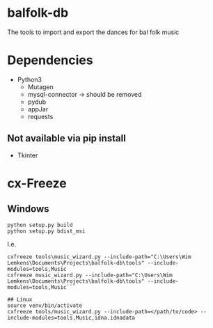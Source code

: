 # balfolk-db
The tools to import and export the dances for bal folk music

# Dependencies
- Python3
  - Mutagen
  - mysql-connector -> should be removed
  - pydub
  - appJar
  - requests

## Not available via pip install
  - Tkinter
  
# cx-Freeze
## Windows
```
python setup.py build
python setup.py bdist_msi
```

I.e.
```
cxfreeze tools\music_wizard.py --include-path="C:\Users\Wim Lemkens\Documents\Projects\balfolk-db\tools" --include-modules=tools,Music
cxfreeze music_wizard.py --include-path="C:\Users\Wim Lemkens\Documents\Projects\balfolk-db\tools" --include-modules=tools,Music```

## Linux
source venv/bin/activate
cxfreeze tools/music_wizard.py --include-path=</path/to/code> --include-modules=tools,Music,idna.idnadata
